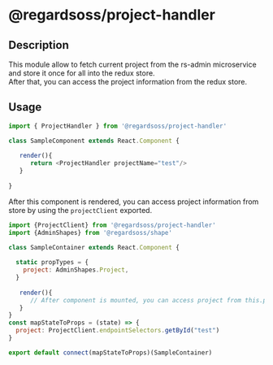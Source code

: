 # @regardsoss/project-handler

## Description

This module allow to fetch current project from the rs-admin microservice and store it once for all into the redux store.  
After that, you can access the project information from the redux store.

## Usage

```js
import { ProjectHandler } from '@regardsoss/project-handler'

class SampleComponent extends React.Component {
   
   render(){
      return <ProjectHandler projectName="test"/>
   }
   
}

```

After this component is rendered, you can access project information from store by using the `projectClient` exported.

```js
import {ProjectClient} from '@regardsoss/project-handler'
import {AdminShapes} from '@regardsoss/shape'

class SampleContainer extends React.Component {
  
  static propTypes = {
    project: AdminShapes.Project,
  }
   
   render(){
      // After component is mounted, you can access project from this.props.project
   }
}
const mapStateToProps = (state) => {
  project: ProjectClient.endpointSelectors.getById("test")
}

export default connect(mapStateToProps)(SampleContainer)
```
